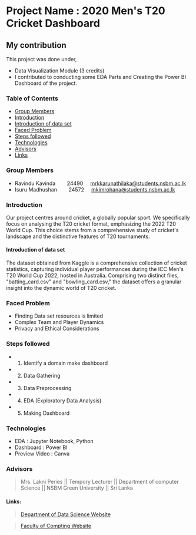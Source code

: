 
# Project Name : 2020 Men's T20 Cricket Dashboard

## My contribution

This project was done under,

* Data Visualization Module (3 credits)
* I contributed to conducting some EDA Parts and Creating the Power BI Dashboard of the project.

### Table of Contents

* [Group Members](#group-members)
* [Introduction](#introduction)
* [Introduction of data set](#introduction-of-data-set)
* [Faced Problem](#faced-problem)
* [Steps followed](#steps-followed)
* [Technologies](#Technologies)
* [Advisors](#advisors)
* [Links](#links)

### Group Members 
  * Ravindu Kavinda &nbsp;&nbsp;&nbsp;&nbsp;&nbsp;&nbsp; 24490 &nbsp;&nbsp;&nbsp; mrkkarunathilaka@students.nsbm.ac.lk
  * Isuru Madhushan &nbsp;&nbsp;&nbsp;&nbsp;&nbsp;&nbsp; 24572 &nbsp;&nbsp;&nbsp; mkimrohana@students.nsbm.ac.lk
  

### Introduction

Our project centres around cricket, a globally popular sport. We specifically focus on analysing
the T20 cricket format, emphasizing the 2022 T20 World Cup. This choice stems from a 
comprehensive study of cricket's landscape and the distinctive features of T20 tournaments.

#### Introduction of data set

The dataset obtained from Kaggle is a comprehensive collection of cricket statistics, capturing 
individual player performances during the ICC Men's T20 World Cup 2022, hosted in Australia. 
Comprising two distinct files, "batting_card.csv" and "bowling_card.csv," the dataset offers a 
granular insight into the dynamic world of T20 cricket.



### Faced Problem

*  Finding Data set resources is limited
*  Complex Team and Player Dynamics
*  Privacy and Ethical Considerations


### Steps followed

* 1. Identify a domain make dashboard 
* 2. Data Gathering
* 3. Data Preprocessing
* 4. EDA (Exploratory Data Analysis)
* 5. Making Dashboard


### Technologies
* EDA : Jupyter Notebook, Python
* Dashboard : Power BI
* Preview Video : Canva

### Advisors

>Mrs. Lakni Peries  ||  Tempory Lecturer  ||   Department of computer Science  ||   NSBM Green University  ||  Sri Lanka



#### Links:
> [Department of Data Science Website](https://www.nsbm.ac.lk/department-of-data-science/) 

> [Faculty of Compting Website](https://www.nsbm.ac.lk/faculty-of-computing/) 






